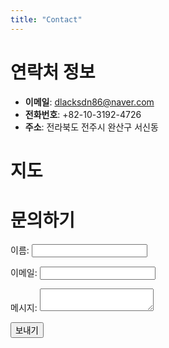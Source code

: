 ```yaml
---
title: "Contact"
---
```


# 연락처 정보

- **이메일**: dlacksdn86@naver.com
- **전화번호**: +82-10-3192-4726
- **주소**: 전라북도 전주시 완산구 서신동 

# 지도 

# 문의하기
<form name="contact" method="POST" data-netlify="true">
  <p>
    <label>이름: <input type="text" name="name"></label>
  </p>
  <p>
    <label>이메일: <input type="email" name="email"></label>
  </p>
  <p>
    <label>메시지: <textarea name="message"></textarea></label>
  </p>
  <p>
    <button type="submit">보내기</button>
  </p>
</form>







